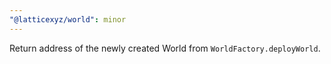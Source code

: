 ```yaml
---
"@latticexyz/world": minor
---
```


Return address of the newly created World from `WorldFactory.deployWorld`.
